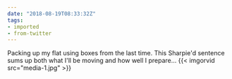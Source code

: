 ```yaml
---
date: "2018-08-19T08:33:32Z"
tags:
- imported
- from-twitter
---
```

Packing up my flat using boxes from the last time. This Sharpie'd sentence sums up both what I'll be moving and how well I prepare… {{< imgorvid src="media-1.jpg" >}}
